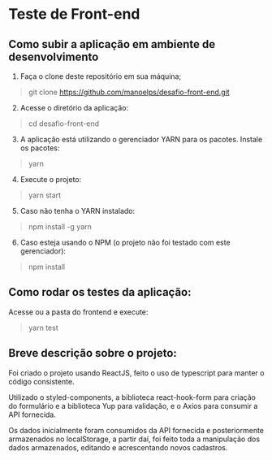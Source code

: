 # Teste de Front-end

## Como subir a aplicação em ambiente de desenvolvimento

1. Faça o clone deste repositório em sua máquina;

> git clone https://github.com/manoelps/desafio-front-end.git

2. Acesse o diretório da aplicação:

> cd desafio-front-end

3. A aplicação está utilizando o gerenciador YARN para os pacotes. Instale os pacotes:

> yarn

4. Execute o projeto:

> yarn start

5. Caso não tenha o YARN instalado:

> npm install -g yarn

6. Caso esteja usando o NPM (o projeto não foi testado com este gerenciador):

> npm install

## Como rodar os testes da aplicação:

Acesse ou a pasta do frontend e execute:

> yarn test

## Breve descrição sobre o projeto:

Foi criado o projeto usando ReactJS, feito o uso de typescript para manter o código consistente.

Utilizado o styled-components, a biblioteca react-hook-form para criação do formulário e a biblioteca Yup para validação, e o Axios para consumir a API fornecida.

Os dados inicialmente foram consumidos da API fornecida e posteriormente armazenados no localStorage, a partir daí, foi feito toda a manipulação dos dados armazenados, editando e acrescentando novos cadastros.

<!-- # Desafio programação - para vaga desenvolvedor Front End -->
